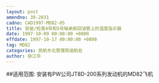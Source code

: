 ```yaml
---
layout: post
amendno: 39-2031
cadno: CAD1997-MD82-05
title: 安装/检查4号和5号轴承舱回油管上的温度指示器
date: 1997-10-09 00:00:00 +0800
effdate: 1997-10-17 00:00:00 +0800
tag: MD82
categories: 民航东北管理局适航处
author: 徐江华
---
```


##适用范围:
安装有PW公司JT8D-200系列发动机的MD82飞机

